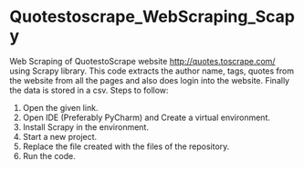 # Quotestoscrape_WebScraping_Scapy
Web Scraping of QuotestoScrape website http://quotes.toscrape.com/ using Scrapy library.
This code extracts the author name, tags, quotes from the website from all the pages and also does login into the website. Finally the data is stored in a csv.
Steps to follow:
1. Open the given link.
2. Open IDE (Preferably PyCharm) and Create a virtual environment.
3. Install Scrapy in the environment.
4. Start a new project.
5. Replace the file created with the files of the repository.
6. Run the code.
